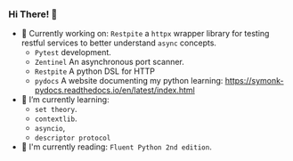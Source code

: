 ### Hi There! 👋

- 🔭 Currently working on: `Restpite` a `httpx` wrapper library for testing restful services to better understand `async` concepts.
  - `Pytest` development.
  - `Zentinel` An asynchronous port scanner.
  - `Restpite` A python DSL for HTTP
  - `pydocs` A website documenting my python learning: https://symonk-pydocs.readthedocs.io/en/latest/index.html
- 🌱 I’m currently learning:
  - `set theory`.
  - `contextlib`.
  - `asyncio`,
  - `descriptor protocol`
- 📗 I'm currently reading: `Fluent Python 2nd edition`.
